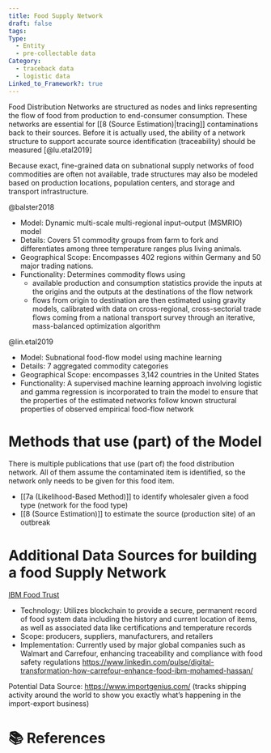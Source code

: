 ```yaml
---
title: Food Supply Network
draft: false
tags: 
Type:
  - Entity
  - pre-collectable data
Category:
  - traceback data
  - logistic data
Linked_to_Framework?: true
---
```

Food Distribution Networks are structured as nodes and links representing the flow of food from production to end-consumer consumption. These networks are essential for [[8 (Source Estimation)|tracing]] contaminations back to their sources. Before it is actually used, the ability of a network structure to support accurate source identification (traceability) should be measured [@lu.etal2019]

Because exact, fine-grained data on subnational supply networks of food commodities are often not available, trade structures may also be modeled based on production locations, population centers, and storage and transport infrastructure. 

@balster2018
- Model: Dynamic multi-scale multi-regional input–output (MSMRIO) model
- Details: Covers 51 commodity groups from farm to fork and differentiates among three temperature ranges plus living animals.
- Geographical Scope: Encompasses 402 regions within Germany and 50 major trading nations.
- Functionality: Determines commodity flows using 
	- available production and consumption statistics provide the inputs at the origins and the outputs at the destinations of the flow network
	-  flows from origin to destination are then estimated using gravity models, calibrated with data on cross-regional, cross-sectorial trade flows coming from a national transport survey through an iterative, mass-balanced optimization algorithm

@lin.etal2019
- Model: Subnational food-flow model using machine learning
- Details: 7 aggregated commodity categories
- Geographical Scope: encompasses 3,142 countries in the United States
- Functionality: A supervised machine learning approach involving logistic and gamma regression is incorporated to train the model to ensure that the properties of the estimated networks follow known structural properties of observed empirical food-flow network

# Methods that use (part) of the Model
There is multiple publications that use (part of) the food distribution network. All of them assume the contaminated item is identified, so the network only needs to be given for this food item. 

- [[7a (Likelihood-Based Method)]] to identify wholesaler given a food type (network for the food type)
- [[8 (Source Estimation)]] to estimate the source (production site) of an outbreak

# Additional Data Sources for building a food Supply Network
[IBM Food Trust](https://www.ibm.com/products/supply-chain-intelligence-suite/food-trust)
- Technology: Utilizes blockchain to provide a secure, permanent record of food system data including the history and current location of items, as well as associated data like certifications and temperature records
- Scope: producers, suppliers, manufacturers, and retailers
- Implementation: Currently used by major global companies such as Walmart and Carrefour, enhancing traceability and compliance with food safety regulations
  https://www.linkedin.com/pulse/digital-transformation-how-carrefour-enhance-food-ibm-mohamed-hassan/

Potential Data Source: https://www.importgenius.com/ (tracks shipping activity around the world to show you exactly what’s happening in the import-export business)


# 📚 References

